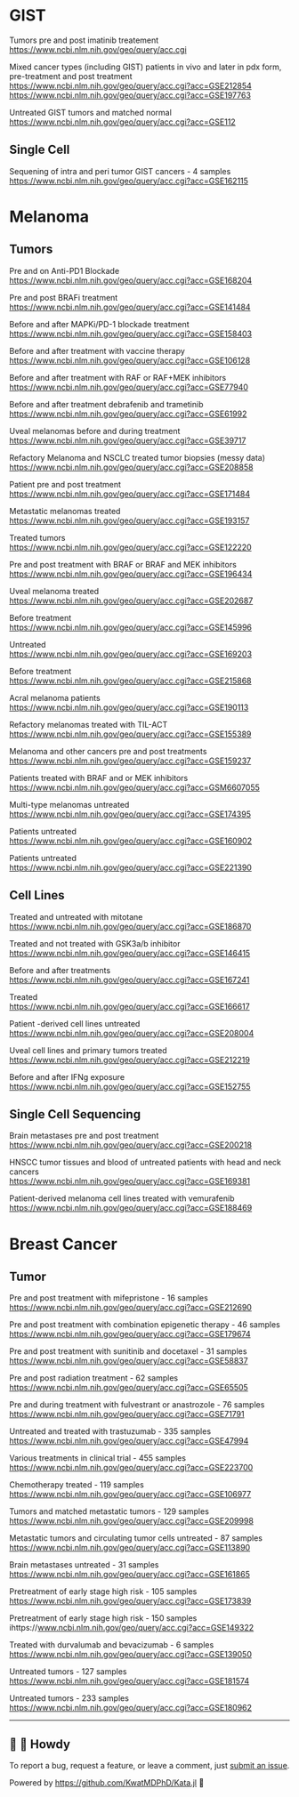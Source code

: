# GIST

Tumors pre and post imatinib treatement<br>
https://www.ncbi.nlm.nih.gov/geo/query/acc.cgi

Mixed cancer types (including GIST) patients in vivo and later in pdx form, pre-treatment and post treatment<br>
https://www.ncbi.nlm.nih.gov/geo/query/acc.cgi?acc=GSE212854<br>
https://www.ncbi.nlm.nih.gov/geo/query/acc.cgi?acc=GSE197763

Untreated GIST tumors and matched normal <br>
https://www.ncbi.nlm.nih.gov/geo/query/acc.cgi?acc=GSE112

## Single Cell

Sequening of intra and peri tumor GIST cancers - 4 samples
https://www.ncbi.nlm.nih.gov/geo/query/acc.cgi?acc=GSE162115

# Melanoma

## Tumors

Pre and on Anti-PD1 Blockade<br>
https://www.ncbi.nlm.nih.gov/geo/query/acc.cgi?acc=GSE168204

Pre and post BRAFi treatment<br>
https://www.ncbi.nlm.nih.gov/geo/query/acc.cgi?acc=GSE141484

Before and after MAPKi/PD-1 blockade treatment<br>
https://www.ncbi.nlm.nih.gov/geo/query/acc.cgi?acc=GSE158403

Before and after treatment with vaccine therapy<br>
https://www.ncbi.nlm.nih.gov/geo/query/acc.cgi?acc=GSE106128

Before and after treatment with RAF or RAF+MEK inhibitors<br>
https://www.ncbi.nlm.nih.gov/geo/query/acc.cgi?acc=GSE77940

Before and after treatment debrafenib and trametinib<br>
https://www.ncbi.nlm.nih.gov/geo/query/acc.cgi?acc=GSE61992

Uveal melanomas before and during treatment<br>
https://www.ncbi.nlm.nih.gov/geo/query/acc.cgi?acc=GSE39717

Refactory Melanoma and NSCLC treated tumor biopsies (messy data)<br>
https://www.ncbi.nlm.nih.gov/geo/query/acc.cgi?acc=GSE208858

Patient pre and post treatment<br>
https://www.ncbi.nlm.nih.gov/geo/query/acc.cgi?acc=GSE171484

Metastatic melanomas treated<br>
https://www.ncbi.nlm.nih.gov/geo/query/acc.cgi?acc=GSE193157

Treated tumors<br>
https://www.ncbi.nlm.nih.gov/geo/query/acc.cgi?acc=GSE122220

Pre and post treatment with BRAF or BRAF and MEK inhibitors<br>
https://www.ncbi.nlm.nih.gov/geo/query/acc.cgi?acc=GSE196434

Uveal melanoma treated<br>
https://www.ncbi.nlm.nih.gov/geo/query/acc.cgi?acc=GSE202687

Before treatment<br>
https://www.ncbi.nlm.nih.gov/geo/query/acc.cgi?acc=GSE145996

Untreated<br>
https://www.ncbi.nlm.nih.gov/geo/query/acc.cgi?acc=GSE169203

Before treatment<br>
https://www.ncbi.nlm.nih.gov/geo/query/acc.cgi?acc=GSE215868

Acral melanoma patients<br>
https://www.ncbi.nlm.nih.gov/geo/query/acc.cgi?acc=GSE190113

Refactory melanomas treated with TIL-ACT<br>
https://www.ncbi.nlm.nih.gov/geo/query/acc.cgi?acc=GSE155389

Melanoma and other cancers pre and post treatments<br>
https://www.ncbi.nlm.nih.gov/geo/query/acc.cgi?acc=GSE159237

Patients treated with BRAF and or MEK inhibitors<br>
https://www.ncbi.nlm.nih.gov/geo/query/acc.cgi?acc=GSM6607055

Multi-type melanomas untreated<br>
https://www.ncbi.nlm.nih.gov/geo/query/acc.cgi?acc=GSE174395

Patients untreated<br>
https://www.ncbi.nlm.nih.gov/geo/query/acc.cgi?acc=GSE160902

Patients untreated<br>
https://www.ncbi.nlm.nih.gov/geo/query/acc.cgi?acc=GSE221390

## Cell Lines

Treated and untreated with mitotane<br>
https://www.ncbi.nlm.nih.gov/geo/query/acc.cgi?acc=GSE186870

Treated and not treated with GSK3a/b inhibitor<br>
https://www.ncbi.nlm.nih.gov/geo/query/acc.cgi?acc=GSE146415

Before and after treatments<br>
https://www.ncbi.nlm.nih.gov/geo/query/acc.cgi?acc=GSE167241

Treated<br>
https://www.ncbi.nlm.nih.gov/geo/query/acc.cgi?acc=GSE166617

Patient -derived cell lines untreated<br>
https://www.ncbi.nlm.nih.gov/geo/query/acc.cgi?acc=GSE208004

Uveal cell lines and primary tumors treated<br>
https://www.ncbi.nlm.nih.gov/geo/query/acc.cgi?acc=GSE212219

Before and after IFNg exposure<br>
https://www.ncbi.nlm.nih.gov/geo/query/acc.cgi?acc=GSE152755

## Single Cell Sequencing

Brain metastases pre and post treatment<br>
https://www.ncbi.nlm.nih.gov/geo/query/acc.cgi?acc=GSE200218

HNSCC tumor tissues and blood of untreated patients with head and neck cancers<br>
https://www.ncbi.nlm.nih.gov/geo/query/acc.cgi?acc=GSE169381

Patient-derived melanoma cell lines treated with vemurafenib<br>
https://www.ncbi.nlm.nih.gov/geo/query/acc.cgi?acc=GSE188469

# Breast Cancer

## Tumor

Pre and post treatment with mifepristone - 16 samples<br>
https://www.ncbi.nlm.nih.gov/geo/query/acc.cgi?acc=GSE212690

Pre and post treatment with combination epigenetic therapy - 46 samples<br>
https://www.ncbi.nlm.nih.gov/geo/query/acc.cgi?acc=GSE179674

Pre and post treatment with sunitinib and docetaxel - 31 samples<br>
https://www.ncbi.nlm.nih.gov/geo/query/acc.cgi?acc=GSE58837

Pre and post radiation treatment - 62 samples<br>
https://www.ncbi.nlm.nih.gov/geo/query/acc.cgi?acc=GSE65505

Pre and during treatment with fulvestrant or anastrozole - 76 samples<br>
https://www.ncbi.nlm.nih.gov/geo/query/acc.cgi?acc=GSE71791

Untreated and treated with trastuzumab - 335 samples<br>
https://www.ncbi.nlm.nih.gov/geo/query/acc.cgi?acc=GSE47994

Various treatments in clinical trial - 455 samples<br>
https://www.ncbi.nlm.nih.gov/geo/query/acc.cgi?acc=GSE223700

Chemotherapy treated - 119 samples<br>
https://www.ncbi.nlm.nih.gov/geo/query/acc.cgi?acc=GSE106977

Tumors and matched metastatic tumors - 129 samples<br>
https://www.ncbi.nlm.nih.gov/geo/query/acc.cgi?acc=GSE209998

Metastatic tumors and circulating tumor cells untreated - 87 samples<br>
https://www.ncbi.nlm.nih.gov/geo/query/acc.cgi?acc=GSE113890

Brain metastases untreated - 31 samples<br>
https://www.ncbi.nlm.nih.gov/geo/query/acc.cgi?acc=GSE161865

Pretreatment of early stage high risk - 105 samples<br>
https://www.ncbi.nlm.nih.gov/geo/query/acc.cgi?acc=GSE173839

Pretreatment of early stage high risk - 150 samples<br>
ihttps://www.ncbi.nlm.nih.gov/geo/query/acc.cgi?acc=GSE149322

Treated with durvalumab and bevacizumab - 6 samples<br>
https://www.ncbi.nlm.nih.gov/geo/query/acc.cgi?acc=GSE139050

Untreated tumors - 127 samples<br>
https://www.ncbi.nlm.nih.gov/geo/query/acc.cgi?acc=GSE181574

Untreated tumors - 233 samples<br>
https://www.ncbi.nlm.nih.gov/geo/query/acc.cgi?acc=GSE180962

---

## 👋 🤠 Howdy

To report a bug, request a feature, or leave a comment, just [submit an issue](https://github.com/KwatMDPhD/CancerData.pro/issues/new/choose).

Powered by https://github.com/KwatMDPhD/Kata.jl 🌝
